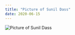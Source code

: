 ```yaml
---
title: "Picture of Sunil Dass"
date: 2020-06-15
---
```

![Picture of Sunil Dass](/assets/img/screenshot.jpg)
